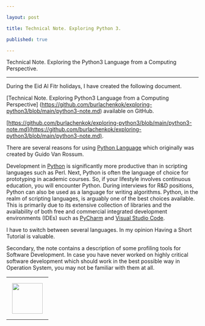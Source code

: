 ```yaml
---

layout: post

title: Technical Note. Exploring Python 3.

published: true

---
```


Technical Note. Exploring the Python3 Language from a Computing Perspective.

---

During the Eid Al Fitr holidays, I have created the following document.

[Technical Note. Exploring Python3 Language from a Computing Perspective] (https://github.com/burlachenkok/exploring-python3/blob/main/python3-note.md) available on GitHub.

[https://github.com/burlachenkok/exploring-python3/blob/main/python3-note.md](https://github.com/burlachenkok/exploring-python3/blob/main/python3-note.md).

There are several reasons for using [Python Language](https://www.python.org/) which originally was created by Guido Van Rossum. 

Development in [Python](https://www.python.org/) is significantly more productive than in scripting languages such as Perl. Next, Python is often the language of choice for prototyping in academic courses.
So, if your lifestyle involves continuous education, you will encounter Python. During interviews for R&D positions, Python can also be used as a language for writing algorithms.
Python, in the realm of scripting languages, is arguably one of the best choices available. 
This is primarily due to its extensive collection of libraries and the availability of both free and commercial integrated development environments (IDEs) such as [PyCharm](https://www.jetbrains.com/pycharm/) and [Visual Studio Code](https://code.visualstudio.com/).

I have to switch between several languages. In my opinion Having a Short Tutorial is valuable. 

Secondary, the note contains a description of some profiling tools for Software Development. 
In case you have never worked on highly critical software development which should work in the best possible way in Operation System, you may not be familiar with them at all.

<table>
<tr>
<td style="padding: 15px"> <img height="80px" src="https://burlachenkok.github.io/materials/python-logo.svg"/></td>
</tr>
</table>
